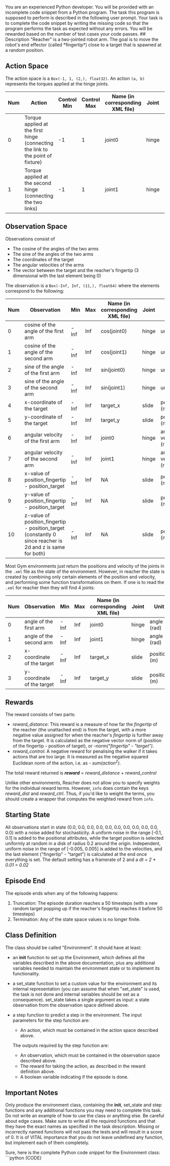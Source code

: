 <system>
You are an experienced Python developer. You will be provided with an incomplete code snippet from a Python program. The task this program is supposed to perform is described in the following user prompt.
Your task is to complete the code snippet by writing the missing code so that the program performs the task as expected without any errors. You will be rewarded based on the number of test cases your code passes.
</system>

<user>
## Description
"Reacher" is a two-jointed robot arm. The goal is to move the robot's end effector (called *fingertip*) close to a
target that is spawned at a random position.

## Action Space
The action space is a `Box(-1, 1, (2,), float32)`. An action `(a, b)` represents the torques applied at the hinge joints.

| Num | Action                                                                          | Control Min | Control Max | Name (in corresponding XML file) | Joint | Unit |
|-----|---------------------------------------------------------------------------------|-------------|-------------|--------------------------|-------|------|
| 0   | Torque applied at the first hinge (connecting the link to the point of fixture) | -1 | 1 | joint0  | hinge | torque (N m) |
| 1   |  Torque applied at the second hinge (connecting the two links)                  | -1 | 1 | joint1  | hinge | torque (N m) |

## Observation Space
Observations consist of

- The cosine of the angles of the two arms
- The sine of the angles of the two arms
- The coordinates of the target
- The angular velocities of the arms
- The vector between the target and the reacher's fingertip (3 dimensional with the last element being 0)

The observation is a `Box(-Inf, Inf, (11,), float64)` where the elements correspond to the following:

| Num | Observation                                                                                    | Min  | Max | Name (in corresponding XML file) | Joint | Unit                     |
| --- | ---------------------------------------------------------------------------------------------- | ---- | --- | -------------------------------- | ----- | ------------------------ |
| 0   | cosine of the angle of the first arm                                                           | -Inf | Inf | cos(joint0)                      | hinge | unitless                 |
| 1   | cosine of the angle of the second arm                                                          | -Inf | Inf | cos(joint1)                      | hinge | unitless                 |
| 2   | sine of the angle of the first arm                                                             | -Inf | Inf | sin(joint0)                      | hinge | unitless                 |
| 3   | sine of the angle of the second arm                                                            | -Inf | Inf | sin(joint1)                      | hinge | unitless                 |
| 4   | x-coordinate of the target                                                                     | -Inf | Inf | target_x                         | slide | position (m)             |
| 5   | y-coordinate of the target                                                                     | -Inf | Inf | target_y                         | slide | position (m)             |
| 6   | angular velocity of the first arm                                                              | -Inf | Inf | joint0                           | hinge | angular velocity (rad/s) |
| 7   | angular velocity of the second arm                                                             | -Inf | Inf | joint1                           | hinge | angular velocity (rad/s) |
| 8   | x-value of position_fingertip - position_target                                                | -Inf | Inf | NA                               | slide | position (m)             |
| 9   | y-value of position_fingertip - position_target                                                | -Inf | Inf | NA                               | slide | position (m)             |
| 10  | z-value of position_fingertip - position_target (constantly 0 since reacher is 2d and z is same for both) | -Inf | Inf | NA                               | slide | position (m)             |


Most Gym environments just return the positions and velocity of the
joints in the `.xml` file as the state of the environment. However, in
reacher the state is created by combining only certain elements of the
position and velocity, and performing some function transformations on them.
If one is to read the `.xml` for reacher then they will find 4 joints:

| Num | Observation                 | Min      | Max      | Name (in corresponding XML file) | Joint | Unit               |
|-----|-----------------------------|----------|----------|----------------------------------|-------|--------------------|
| 0   | angle of the first arm      | -Inf     | Inf      | joint0                           | hinge | angle (rad)        |
| 1   | angle of the second arm     | -Inf     | Inf      | joint1                           | hinge | angle (rad)        |
| 2   | x-coordinate of the target  | -Inf     | Inf      | target_x                         | slide | position (m)       |
| 3   | y-coordinate of the target  | -Inf     | Inf      | target_y                         | slide | position (m)       |


## Rewards
The reward consists of two parts:
- *reward_distance*: This reward is a measure of how far the *fingertip*
of the reacher (the unattached end) is from the target, with a more negative
value assigned for when the reacher's *fingertip* is further away from the
target. It is calculated as the negative vector norm of (position of
the fingertip - position of target), or *-norm("fingertip" - "target")*.
- *reward_control*: A negative reward for penalising the walker if
it takes actions that are too large. It is measured as the negative squared
Euclidean norm of the action, i.e. as *- sum(action<sup>2</sup>)*.

The total reward returned is ***reward*** *=* *reward_distance + reward_control*

Unlike other environments, Reacher does not allow you to specify weights for the individual reward terms.
However, `info` does contain the keys *reward_dist* and *reward_ctrl*. Thus, if you'd like to weight the terms,
you should create a wrapper that computes the weighted reward from `info`.


## Starting State
All observations start in state
(0.0, 0.0, 0.0, 0.0, 0.0, 0.0, 0.0, 0.0, 0.0, 0.0, 0.0)
with a noise added for stochasticity. A uniform noise in the range
[-0.1, 0.1] is added to the positional attributes, while the target position
is selected uniformly at random in a disk of radius 0.2 around the origin.
Independent, uniform noise in the
range of [-0.005, 0.005] is added to the velocities, and the last
element ("fingertip" - "target") is calculated at the end once everything
is set. The default setting has a framerate of 2 and a *dt = 2 * 0.01 = 0.02*

## Episode End

The episode ends when any of the following happens:

1. Truncation: The episode duration reaches a 50 timesteps (with a new random target popping up if the reacher's fingertip reaches it before 50 timesteps)
2. Termination: Any of the state space values is no longer finite.

## Class Definition
The class should be called "Environment". It should have at least:

- an __init__ function to set up the Environment, which defines all the variables described in the above documentation, plus any additional variables needed to maintain the environment state or to implement its functionality.
- a set_state function to set a custom value for the environment and its internal representation (you can assume that when "set_state" is used, the task is not done and internal variables should be set as a consequence). set_state takes a single argument as input: a state observation from the observation space defined above.
- a step function to predict a step in the environment. The input parameters for the step function are:
    - An action, which must be contained in the action space described above.
  
    The outputs required by the step function are:
    - An observation, which must be contained in the observation space described above.
    - The reward for taking the action, as described in the reward definition above.
    - A boolean variable indicating if the episode is done.

## Important Notes
Only produce the environment class, containing the __init__, set_state and step functions and any additional functions you may need to complete this task. Do not write an example of how to use the class or anything else.
Be careful about edge cases.
Make sure to write all the required functions and that they have the exact names as specified in the task description. Missing or incorrectly named functions will not pass the tests and will result in a score of 0.
It is of VITAL importance that you do not leave undefined any function, but implement each of them completely.
</user>

<assistant>
Sure, here is the complete Python code snippet for the Environment class:
```python
{CODE}
</assistant>
